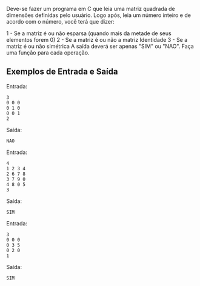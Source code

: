 Deve-se fazer um programa em C que leia uma matriz quadrada de dimensões definidas pelo usuário. Logo após, leia um número inteiro e de acordo com o número, você terá que dizer:

1 - Se a matriz é ou não esparsa (quando mais da metade de seus elementos forem 0)
2 - Se a matriz é ou não a matriz Identidade
3 - Se a matriz é ou não simétrica
A saída deverá ser apenas "SIM" ou "NAO". Faça uma função para cada operação.

## Exemplos de Entrada e Saída
Entrada:

```
3
0 0 0
0 1 0
0 0 1
2
```

Saída:

```
NAO
```

Entrada:

```
4
1 2 3 4
2 6 7 8
3 7 9 0
4 8 0 5
3
```

Saída:

```
SIM
```

Entrada:

```
3
0 0 0
0 3 5
0 2 0
1
```

Saída:

```
SIM
```